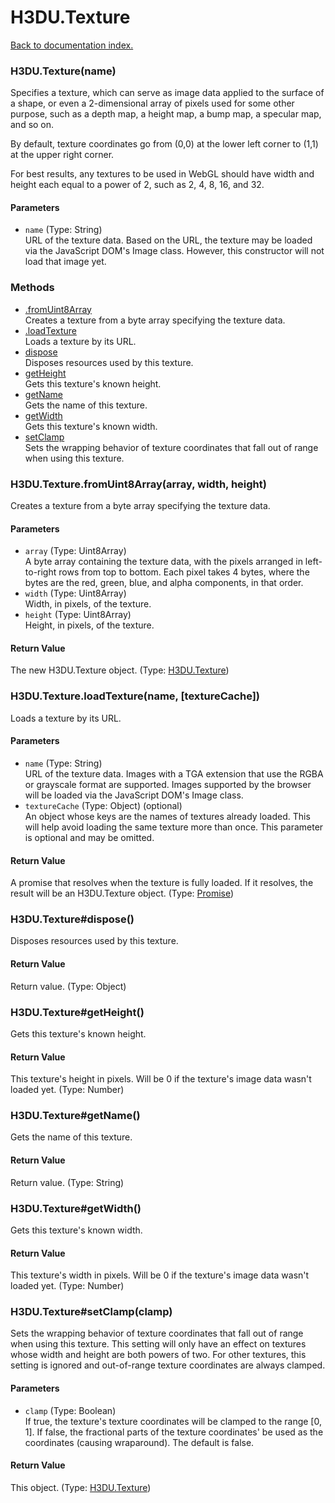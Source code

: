 # H3DU.Texture

[Back to documentation index.](index.md)

### H3DU.Texture(name) <a id='H3DU.Texture'></a>

Specifies a texture, which can serve as image data applied to
 the surface of a shape, or even a 2-dimensional array of pixels
 used for some other purpose, such as a depth map, a height map,
 a bump map, a specular map, and so on.

By default, texture coordinates go from (0,0) at the lower left corner
to (1,1) at the upper right corner.

For best results, any textures to be used in WebGL should have
width and height each equal to a power of 2, such as 2, 4, 8, 16,
and 32.

#### Parameters

* `name` (Type: String)<br>
    URL of the texture data. Based on the URL, the texture may be loaded via the JavaScript DOM's Image class. However, this constructor will not load that image yet.

### Methods

* [.fromUint8Array](#H3DU.Texture.fromUint8Array)<br>Creates a texture from a byte array specifying the texture data.
* [.loadTexture](#H3DU.Texture.loadTexture)<br>Loads a texture by its URL.
* [dispose](#H3DU.Texture_H3DU.Texture_dispose)<br>Disposes resources used by this texture.
* [getHeight](#H3DU.Texture_H3DU.Texture_getHeight)<br>Gets this texture's known height.
* [getName](#H3DU.Texture_H3DU.Texture_getName)<br>Gets the name of this texture.
* [getWidth](#H3DU.Texture_H3DU.Texture_getWidth)<br>Gets this texture's known width.
* [setClamp](#H3DU.Texture_H3DU.Texture_setClamp)<br>Sets the wrapping behavior of texture coordinates that
fall out of range when using this texture.

### H3DU.Texture.fromUint8Array(array, width, height) <a id='H3DU.Texture.fromUint8Array'></a>

Creates a texture from a byte array specifying the texture data.

#### Parameters

* `array` (Type: Uint8Array)<br>
    A byte array containing the texture data, with the pixels arranged in left-to-right rows from top to bottom. Each pixel takes 4 bytes, where the bytes are the red, green, blue, and alpha components, in that order.
* `width` (Type: Uint8Array)<br>
    Width, in pixels, of the texture.
* `height` (Type: Uint8Array)<br>
    Height, in pixels, of the texture.

#### Return Value

The new H3DU.Texture object. (Type: <a href="H3DU.Texture.md">H3DU.Texture</a>)

### H3DU.Texture.loadTexture(name, [textureCache]) <a id='H3DU.Texture.loadTexture'></a>

Loads a texture by its URL.

#### Parameters

* `name` (Type: String)<br>
    URL of the texture data. Images with a TGA extension that use the RGBA or grayscale format are supported. Images supported by the browser will be loaded via the JavaScript DOM's Image class.
* `textureCache` (Type: Object) (optional)<br>
    An object whose keys are the names of textures already loaded. This will help avoid loading the same texture more than once. This parameter is optional and may be omitted.

#### Return Value

A promise that resolves when the texture
is fully loaded. If it resolves, the result will be an H3DU.Texture object. (Type: <a href="Promise.md">Promise</a>)

### H3DU.Texture#dispose() <a id='H3DU.Texture_H3DU.Texture_dispose'></a>

Disposes resources used by this texture.

#### Return Value

Return value. (Type: Object)

### H3DU.Texture#getHeight() <a id='H3DU.Texture_H3DU.Texture_getHeight'></a>

Gets this texture's known height.

#### Return Value

This texture's height in pixels.
Will be 0 if the texture's image data wasn't loaded yet. (Type: Number)

### H3DU.Texture#getName() <a id='H3DU.Texture_H3DU.Texture_getName'></a>

Gets the name of this texture.

#### Return Value

Return value. (Type: String)

### H3DU.Texture#getWidth() <a id='H3DU.Texture_H3DU.Texture_getWidth'></a>

Gets this texture's known width.

#### Return Value

This texture's width in pixels.
Will be 0 if the texture's image data wasn't loaded yet. (Type: Number)

### H3DU.Texture#setClamp(clamp) <a id='H3DU.Texture_H3DU.Texture_setClamp'></a>

Sets the wrapping behavior of texture coordinates that
fall out of range when using this texture. This setting
will only have an effect on textures whose width and height
are both powers of two. For other textures, this setting
is ignored and out-of-range texture coordinates are
always clamped.

#### Parameters

* `clamp` (Type: Boolean)<br>
    If true, the texture's texture coordinates will be clamped to the range [0, 1]. If false, the fractional parts of the texture coordinates' be used as the coordinates (causing wraparound). The default is false.

#### Return Value

This object. (Type: <a href="H3DU.Texture.md">H3DU.Texture</a>)
